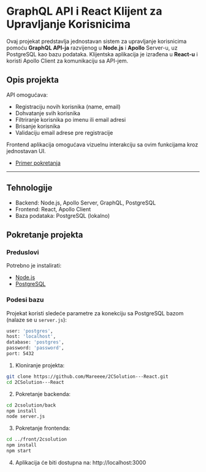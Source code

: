 # GraphQL API i React Klijent za Upravljanje Korisnicima

Ovaj projekat predstavlja jednostavan sistem za upravljanje korisnicima pomoću **GraphQL API-ja** razvijenog u **Node.js** i **Apollo** Server-u, uz PostgreSQL kao bazu podataka. Klijentska aplikacija je izrađena u **React-u** i koristi Apollo Client za komunikaciju sa API-jem.

## Opis projekta

API omogućava:

-   Registraciju novih korisnika (name, email)
-   Dohvatanje svih korisnika
-   Filtriranje korisnika po imenu ili email adresi
-   Brisanje korisnika
-   Validaciju email adrese pre registracije

Frontend aplikacija omogućava vizuelnu interakciju sa ovim funkcijama kroz jednostavan UI.

-   [Primer pokretanja](https://youtu.be/Ia-A5HFtzpw)

---

## Tehnologije

-   Backend: Node.js, Apollo Server, GraphQL, PostgreSQL
-   Frontend: React, Apollo Client
-   Baza podataka: PostgreSQL (lokalno)

## Pokretanje projekta

### Preduslovi

Potrebno je instalirati:

-   [Node.js](https://nodejs.org/)
-   [PostgreSQL](https://www.postgresql.org/)

### Podesi bazu

Projekat koristi sledeće parametre za konekciju sa PostgreSQL bazom (nalaze se u `server.js`):

```bash
user: 'postgres',
host: 'localhost',
database: 'postgres',
password: 'password',
port: 5432
```

1. Kloniranje projekta:

```bash
git clone https://github.com/Mareeee/2CSolution---React.git
cd 2CSolution---React
```

2. Pokretanje backenda:

```bash
cd 2csolution/back
npm install
node server.js
```

3. Pokretanje frontenda:

```bash
cd ../front/2csolution
npm install
npm start
```

4. Aplikacija će biti dostupna na: http://localhost:3000
